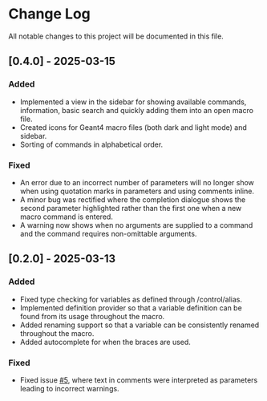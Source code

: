 # Change Log

All notable changes to this project will be documented in this file.

## [0.4.0] - 2025-03-15

### Added
- Implemented a view in the sidebar for showing available commands, information, basic search and quickly adding them into an open macro file.
- Created icons for Geant4 macro files (both dark and light mode) and sidebar.
- Sorting of commands in alphabetical order.

### Fixed
- An error due to an incorrect number of parameters will no longer show when using quotation marks in parameters and using comments inline.
- A minor bug was rectified where the completion dialogue shows the second parameter highlighted rather than the first one when a new macro command is entered.
- A warning now shows when no arguments are supplied to a command and the command requires non-omittable arguments.

## [0.2.0] - 2025-03-13

### Added

- Fixed type checking for variables as defined through /control/alias.
- Implemented definition provider so that a variable definition can be found from its usage throughout the macro.
- Added renaming support so that a variable can be consistently renamed throughout the macro.
- Added autocomplete for when the braces are used.

### Fixed
- Fixed issue [#5](https://github.com/Jjarchie/geant4-macro-extension/issues/5), where text in comments were interpreted as parameters leading to incorrect warnings.
